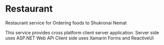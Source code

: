 # Restaurant
Restaurant service for Ordering foods to Shukronai Nemat

This service provides cross platform client server application. 
Server side uses ASP.NET Web APi 
Client side uses Xamarin Forms and ReactiveUI
